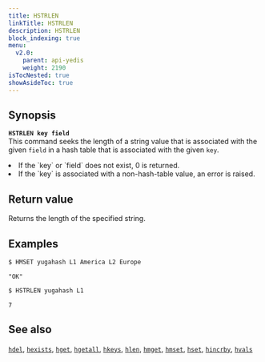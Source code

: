 ```yaml
---
title: HSTRLEN
linkTitle: HSTRLEN
description: HSTRLEN
block_indexing: true
menu:
  v2.0:
    parent: api-yedis
    weight: 2190
isTocNested: true
showAsideToc: true
---
```


## Synopsis

<b>`HSTRLEN key field`</b><br>
This command seeks the length of a string value that is associated with the given `field` in a hash table that is associated with the given `key`.
<li>If the `key` or `field` does not exist, 0 is returned.</li>
<li>If the `key` is associated with a non-hash-table value, an error is raised.</li>

## Return value

Returns the length of the specified string.

## Examples

```sh
$ HMSET yugahash L1 America L2 Europe
```

```
"OK"
```

```sh
$ HSTRLEN yugahash L1
```

```
7
```

## See also

[`hdel`](../hdel/), [`hexists`](../hexists/), [`hget`](../hget/), [`hgetall`](../hgetall/), [`hkeys`](../hkeys/), [`hlen`](../hlen/), [`hmget`](../hmget/), [`hmset`](../hmset/), [`hset`](../hset/), [`hincrby`](../hincrby/), [`hvals`](../hvals/)
